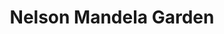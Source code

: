 ---
pid: ls26
title: Nelson Mandela Garden
location_transcription: The Parkway
coordinates: "[-75.175259123777, 39.961398751802]"
zipcode: '19140'
gen_neighborhood: North Philadelphia
neighborhood: Hunting Park
outside_phl: 
age: '65'
age_range: 60-69
instagram: 
image_file_name: ls_26.jpg
proposal_transcription: Nelson Mandela would be a welcome sight along the Parkway
topic: African Americans,Person,History,Human Rights
topic_summary: 0, 0, 0, 0
type: Garden,Sculpture Statue
keywords_other: 
credit: 
image_labels: 
twitter: 
facebook: 
permalink: "/monuments/ls26/"
layout: item-page
---